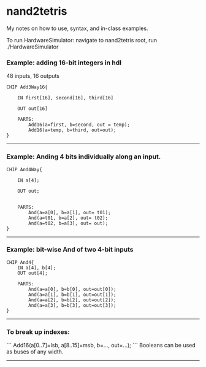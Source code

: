 <h1>nand2tetris</h1>
<p>My notes on how to use, syntax, and in-class examples.</p>

To run HardwareSimulator: navigate to nand2tetris root, run ./HardwareSimulator






<h3>Example: adding 16-bit integers in hdl</h3>

48 inputs, 16 outputs

```
CHIP Add3Way16{
	
	IN first[16], second[16], third[16]
	
	OUT out[16]

	PARTS:
		Add16(a=first, b=second, out = temp);
		Add16(a=temp, b=third, out=out);
}
```
---

<h3>Example: Anding 4 bits individually along an input.</h3>

```
CHIP And4Way{

	IN a[4];

	OUT out;

	
	PARTS:
		And(a=a[0], b=a[1], out= t01);
		And(a=t01, b=a[2], out= t02);
		And(a=t02, b=a[3], out= out);
}
```
---
<h3>Example: bit-wise And of two 4-bit inputs</h3>

```
CHIP And4{
	IN a[4], b[4];
	OUT out[4];

	PARTS:
		And(a=a[0], b=b[0], out=out[0]);
		And(a=a[1], b=b[1], out=out[1]);
		And(a=a[2], b=b[2], out=out[2]);
		And(a=a[3], b=b[3], out=out[3]);
}
```
---
<h3>To break up indexes:</h3>
```
Add16(a[0..7]=lsb, a[8..15]=msb, b=..., out=...);
```
Booleans can be used as buses of any width.


---
